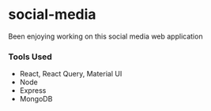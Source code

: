 # social-media

Been enjoying working on this social media web application

### Tools Used
- React, React Query, Material UI
- Node
- Express
- MongoDB
